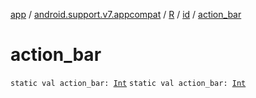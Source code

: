 [app](../../../index.md) / [android.support.v7.appcompat](../../index.md) / [R](../index.md) / [id](index.md) / [action_bar](./action_bar.md)

# action_bar

`static val action_bar: `[`Int`](https://kotlinlang.org/api/latest/jvm/stdlib/kotlin/-int/index.html)
`static val action_bar: `[`Int`](https://kotlinlang.org/api/latest/jvm/stdlib/kotlin/-int/index.html)